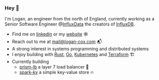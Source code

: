 ### Hey 👋

I'm Logan, an engineer from the north of England, currently working as a Senior Software Engineer @[InfluxData](https://www.influxdata.com/) the creators of [InfluxDB](https://github.com/influxdata/influxdb).

- Find me on [linkedin](https://www.linkedin.com/in/logan-cox-251303163/) or my [website](https://logan-cox.com) 🕸️
- Reach out to me at mail@logan-cox.com 📬
- A strong interest in systems programming and distributed systems
- I enjoy building with [Rust](https://www.rust-lang.org/), [Go](https://go.dev/), [Kubernetes](https://kubernetes.io/) and [Terraform](https://www.terraform.io/) 🏗️
- Currently building
    - [prism-lb](https://github.com/logan-bobo/prism-lb) a layer 7 load balancer 🚀
    - [spark-kv](https://github.com/logan-bobo/spark-kv) a simple key-value store 🔥

